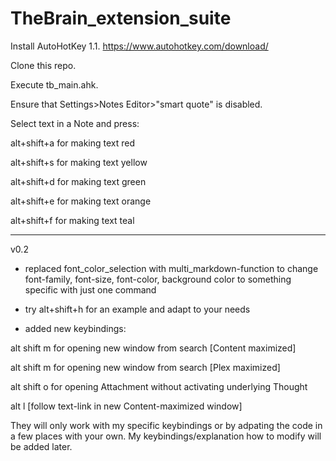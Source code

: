 # TheBrain_extension_suite

Install AutoHotKey 1.1.
https://www.autohotkey.com/download/

Clone this repo.

Execute tb_main.ahk.

Ensure that Settings>Notes Editor>"smart quote" is disabled.

Select text in a Note and press:

alt+shift+a for making text red

alt+shift+s for making text yellow

alt+shift+d for making text green

alt+shift+e for making text orange

alt+shift+f for making text teal

---
v0.2

* replaced font_color_selection with multi_markdown-function to change font-family, font-size, font-color, background color to something specific with just one command
* try alt+shift+h for an example and adapt to your needs

* added new keybindings:

alt shift m for opening new window from search [Content maximized]

alt shift m for opening new window from search [Plex maximized]

alt shift o for opening Attachment without activating underlying Thought

alt l [follow text-link in new Content-maximized window]

They will only work with my specific keybindings or by adpating the code in a few places with your own.
My keybindings/explanation how to modify will be added later.

